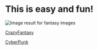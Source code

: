 

   <html lang="en">
        <head>
            <meta charset="utf-8">
            <title>Welcome, Berenice Avalos's Website, CSP2</title>
        </head>
        <body>
            <h1>
                This is easy and fun!
           </h1>
           <img class="irc_mi" src="https://media.istockphoto.com/photos/fairy-tree-in-mystic-forest-picture-id502735520?k=6&amp;m=502735520&amp;s=612x612&amp;w=0&amp;h=kMaZWd25caV3bKU3kHnFhRoRXhcxjiChw6nhYCTLktI=" alt="Image result for fantasy images" onload="typeof google==='object'&amp;&amp;google.aft&amp;&amp;google.aft(this)">
       </body> 
   </html>
 
 <html>
 <body background="http://www.kinyu-z.net/data/wallpapers/42/848087.jpg">
 </body>
 </html>

 <html>
 <body>
 
 <p><font color="927AD8><strong>I DID IT
  <p><strong>I MADE MY FIRTS WEBSITE
         <p><strong> YES!!!!!</strong>
 

<div class="topnav"></div>
   <a href="https://berenice-avalos.github.io/CrazyFantasy/">CrazyFantasy</a> 
   <p> <a href="https://berenice-avalos.github.io/CyberPunk/">CyberPunk</a></p>
   
    
